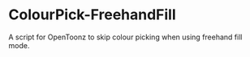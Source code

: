 # ColourPick-FreehandFill
A script for OpenToonz to skip colour picking when using freehand fill mode.
